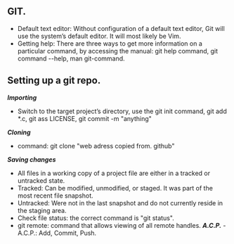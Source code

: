 ## GIT.

- Default text editor: Without configuration of a default text editor, Git will use the system’s default editor. It will most likely be Vim.
- Getting help: There are three ways to get more information on a particular command, by accessing the manual: git help command, git command --help, man git-command.

## Setting up a git repo. 
***Importing***
- Switch to the target project’s directory, use the git init command, git add *.c, git ass LICENSE, git commit -m "anything"

***Cloning***
- command: git clone "web adress copied from. github" 

***Saving changes***
- All files in a working copy of a project file are either in a tracked or untracked state.
- Tracked: Can be modified, unmodified, or staged. It was part of the most recent file snapshot.
- Untracked: Were not in the last snapshot and do not currently reside in the staging area.
- Check file status: the correct command is "git status".
- git remote: command that allows viewing of all remote handles. 
***A.C.P.***
-A.C.P.: Add, Commit, Push. 